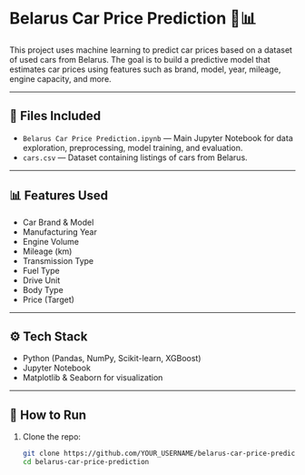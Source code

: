 # Belarus Car Price Prediction 🚗📊

This project uses machine learning to predict car prices based on a dataset of used cars from Belarus. The goal is to build a predictive model that estimates car prices using features such as brand, model, year, mileage, engine capacity, and more.

---

## 📁 Files Included

- `Belarus Car Price Prediction.ipynb` — Main Jupyter Notebook for data exploration, preprocessing, model training, and evaluation.
- `cars.csv` — Dataset containing listings of cars from Belarus.

---

## 📊 Features Used

- Car Brand & Model
- Manufacturing Year
- Engine Volume
- Mileage (km)
- Transmission Type
- Fuel Type
- Drive Unit
- Body Type
- Price (Target)

---

## ⚙️ Tech Stack

- Python (Pandas, NumPy, Scikit-learn, XGBoost)
- Jupyter Notebook
- Matplotlib & Seaborn for visualization

---

## 🚀 How to Run

1. Clone the repo:
   ```bash
   git clone https://github.com/YOUR_USERNAME/belarus-car-price-prediction.git
   cd belarus-car-price-prediction
